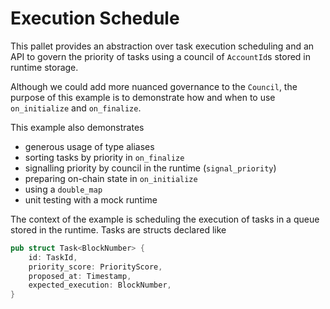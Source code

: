 # Execution Schedule

This pallet provides an abstraction over task execution scheduling and an API to govern the priority
of tasks using a council of `AccountId`s stored in runtime storage.

Although we could add more nuanced governance to the `Council`, the purpose of this example is to
demonstrate how and when to use `on_initialize` and `on_finalize`.

This example also demonstrates

-   generous usage of type aliases
-   sorting tasks by priority in `on_finalize`
-   signalling priority by council in the runtime (`signal_priority`)
-   preparing on-chain state in `on_initialize`
-   using a `double_map`
-   unit testing with a mock runtime

The context of the example is scheduling the execution of tasks in a queue stored in the runtime.
Tasks are structs declared like

```rust
pub struct Task<BlockNumber> {
    id: TaskId,
    priority_score: PriorityScore,
    proposed_at: Timestamp,
    expected_execution: BlockNumber,
}
```
